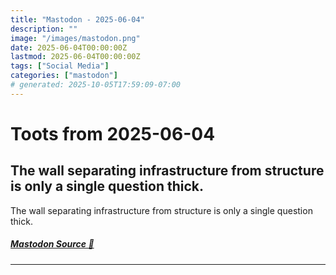 ```yaml
---
title: "Mastodon - 2025-06-04"
description: ""
image: "/images/mastodon.png"
date: 2025-06-04T00:00:00Z
lastmod: 2025-06-04T00:00:00Z
tags: ["Social Media"]
categories: ["mastodon"]
# generated: 2025-10-05T17:59:09-07:00
---
```


# Toots from 2025-06-04

## The wall separating infrastructure from structure is only a single question thick.

The wall separating infrastructure from structure is only a single question thick.

##### [Mastodon Source 🐘](https://hachyderm.io/@mweagle/114627680277770746)

---

